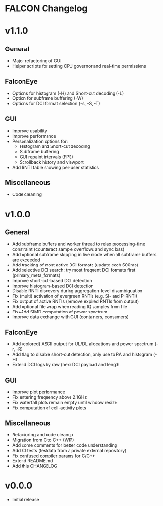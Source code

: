 FALCON Changelog
================

# v1.1.0

## General
- Major refactoring of GUI
- Helper scripts for setting CPU governor and real-time permissions

## FalconEye
- Options for histogram (-H) and Short-cut decoding (-L)
- Option for subframe buffering (-W)
- Options for DCI format selection (-s, -S, -T)

## GUI
- Improve usability
- Improve performance
- Personalization options for:
    - Histogram and Short-cut decoding
    - Subframe buffering
    - GUI repaint intervals (FPS)
    - Scrollback history and viewport
- Add RNTI table showing per-user statistics

## Miscellaneous
- Code cleaning

# v1.0.0

## General
- Add subframe buffers and worker thread to relax processing-time constraint (counteract sample overflows and sync loss)
- Add optional subframe skipping in live mode when all subframe buffers are exceeded
- Add tracking of most active DCI formats (update each 500ms)
- Add selective DCI search: try most frequent DCI formats first (primary_meta_formats)
- Improve short-cut-based DCI detection
- Improve histogram-based DCI detection
- Disable RNTI discovery during aggregation-level disambiguation
- Fix (multi) activation of evergreen RNTIs (e.g. SI- and P-RNTI)
- Fix output of active RNTIs (remove expired RNTIs from output)
- Add optional file wrap when reading IQ samples from file
- Fix+Add SIMD computation of power spectrum
- Improve data exchange with GUI (containers, consumers)

## FalconEye
- Add (colored) ASCII output for UL/DL allocations and power spectrum (-r, -R)
- Add flag to disable short-cut detection, only use to RA and histogram (-H)
- Extend DCI logs by raw (hex) DCI payload and length

## GUI
- Improve plot performance
- Fix entering frequency above 2.1GHz
- Fix waterfall plots remain empty until window resize
- Fix computation of cell-activity plots

## Miscellaneous
- Refactoring and code cleanup
- Migration from C to C++ (WIP)
- Add some comments for better code understanding
- Add CI tests (testdata from a private external repository)
- Fix confused compiler params for C/C++
- Extend README.md
- Add this CHANGELOG

# v0.0.0

- Initial release
